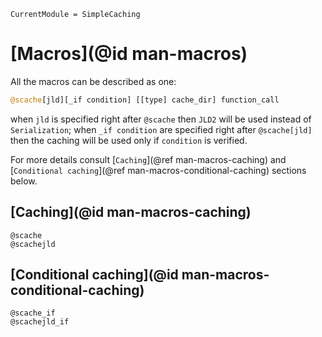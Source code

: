 ```@meta
CurrentModule = SimpleCaching
```

# [Macros](@id man-macros)

All the macros can be described as one:

```julia
@scache[jld][_if condition] [[type] cache_dir] function_call
```

when `jld` is specified right after `@scache` then `JLD2` will be used instead of
`Serialization`; when `_if condition` are specified right after `@scache[jld]` then the
caching will be used only if `condition` is verified.

For more details consult [`Caching`](@ref man-macros-caching) and
[`Conditional caching`](@ref man-macros-conditional-caching) sections below.


## [Caching](@id man-macros-caching)

```@docs
@scache
@scachejld
```

## [Conditional caching](@id man-macros-conditional-caching)

```@docs
@scache_if
@scachejld_if
```
